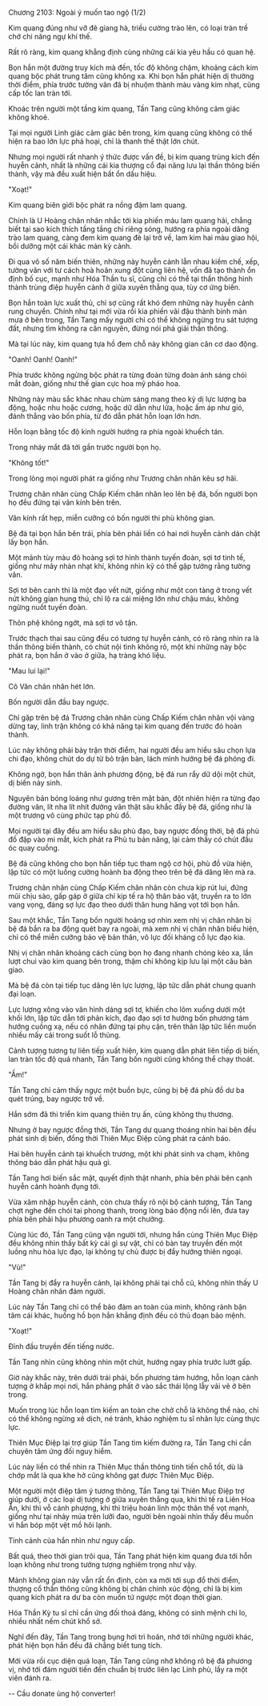 




Chương 2103: Ngoài ý muốn tao ngộ (1/2)


Kim quang đúng như vỡ đê giang hà, triều cường trào lên, có loại tràn trề chớ chi năng ngự khí thế.

Rất rõ ràng, kim quang khẳng định cùng những cái kia yêu hầu có quan hệ.

Bọn hắn một đường truy kích mà đến, tốc độ không chậm, khoảng cách kim quang bộc phát trung tâm cũng không xa. Khi bọn hắn phát hiện dị thường thời điểm, phía trước tường vân đã bị nhuộm thành màu vàng kim nhạt, cũng cấp tốc lan tràn tới.

Khoác trên người một tầng kim quang, Tần Tang cũng không cảm giác không khoẻ.

Tại mọi người Linh giác cảm giác bên trong, kim quang cũng không có thể hiện ra bao lớn lực phá hoại, chỉ là thanh thế thật lớn chút.

Nhưng mọi người rất nhanh ý thức được vấn đề, bị kim quang trùng kích đến huyễn cảnh, nhất là những cái kia thượng cổ đại năng lưu lại thần thông biến thành, vậy mà đều xuất hiện bất ổn dấu hiệu.

"Xoạt!"

Kim quang biên giới bộc phát ra nồng đậm lam quang.

Chính là U Hoàng chân nhân nhắc tới kia phiến màu lam quang hải, chẳng biết tại sao kích thích tầng tầng chỉ riêng sóng, hướng ra phía ngoài dâng trào lam quang, càng đem kim quang đè lại trở về, lam kim hai màu giao hội, bồi dưỡng một cái khác màn kỳ cảnh.

Đi qua vô số năm biến thiên, những này huyễn cảnh lẫn nhau kiềm chế, xếp, tường vân với tư cách hoà hoãn xung đột cùng liên hệ, vốn đã tạo thành ổn định bố cục, mạnh như Hóa Thần tu sĩ, cũng chỉ có thể tại thần thông hình thành trùng điệp huyễn cảnh ở giữa xuyên thẳng qua, tùy cơ ứng biến.

Bọn hắn toàn lực xuất thủ, chỉ sợ cũng rất khó đem những này huyễn cảnh rung chuyển. Chính như tại mới vừa rồi kia phiến vãi đậu thành binh màn mưa ở bên trong, Tần Tang mấy người chỉ có thể không ngừng tru sát tượng đất, nhưng tìm không ra căn nguyên, đừng nói phá giải thần thông.

Mà tại lúc này, kim quang tựa hồ đem chỗ này không gian căn cơ dao động.

"Oanh! Oanh! Oanh!"

Phía trước không ngừng bộc phát ra từng đoàn từng đoàn ánh sáng chói mắt đoàn, giống như thế gian cực hoa mỹ pháo hoa.

Những này màu sắc khác nhau chùm sáng mang theo kỳ dị lực lượng ba động, hoặc nhu hoặc cương, hoặc dữ dằn như lửa, hoặc ấm áp như gió, đánh thẳng vào bốn phía, từ đó dẫn phát hỗn loạn lớn hơn.

Hỗn loạn bằng tốc độ kinh người hướng ra phía ngoài khuếch tán.

Trong nháy mắt đã tới gần trước người bọn họ.

"Không tốt!"

Trong lòng mọi người phát ra giống như Trương chân nhân kêu sợ hãi.

Trương chân nhân cùng Chấp Kiếm chân nhân leo lên bệ đá, bốn người bọn họ đều đứng tại vân kính bên trên.

Vân kính rất hẹp, miễn cưỡng có bốn người thi phù không gian.

Bệ đá tại bọn hắn bên trái, phía bên phải liền có hai nơi huyễn cảnh dán chặt lấy bọn hắn.

Một mảnh tùy màu đỏ hoàng sợi tơ hình thành tuyến đoàn, sợi tơ tinh tế, giống như mây nhàn nhạt khí, không nhìn kỹ có thể gặp tưởng rằng tường vân.

Sợi tơ bên cạnh thì là một đạo vết nứt, giống như một con tàng ở trong vết nứt không gian hung thú, chỉ lộ ra cái miệng lớn như chậu máu, không ngừng nuốt tuyến đoàn.

Thôn phệ không ngớt, mà sợi tơ vô tận.

Trước thạch thai sau cũng đều có tương tự huyễn cảnh, có rõ ràng nhìn ra là thần thông biến thành, có chút nội tình không rõ, một khi những này bộc phát ra, bọn hắn ở vào ở giữa, hạ tràng khó liệu.

"Mau lui lại!"

Cô Vân chân nhân hét lớn.

Bốn người dẫn đầu bay ngược.

Chỉ gặp trên bệ đá Trương chân nhân cùng Chấp Kiếm chân nhân vội vàng dừng tay, linh trận không có khả năng tại kim quang đến trước đó hoàn thành.

Lúc này không phải bày trận thời điểm, hai người đều am hiểu sâu chọn lựa chi đạo, không chút do dự từ bỏ trận bàn, lách mình hướng bệ đá phóng đi.

Không ngờ, bọn hắn thân ảnh phương động, bệ đá run rẩy dữ dội một chút, dị biến nảy sinh.

Nguyên bản bóng loáng như gương trên mặt bàn, đột nhiên hiện ra từng đạo đường vân, lít nha lít nhít đường vân thật sâu khắc đầy bệ đá, giống như là một trương vô cùng phức tạp phù đồ.

Mọi người tại đây đều am hiểu sâu phù đạo, bay ngược đồng thời, bệ đá phù đồ đập vào mi mắt, kích phát ra Phù tu bản năng, lại cảm thấy có chút đầu óc quay cuồng.

Bệ đá cũng không cho bọn hắn tiếp tục tham ngộ cơ hội, phù đồ vừa hiện, lập tức có một luồng cường hoành ba động theo trên bệ đá dâng lên mà ra.

Trương chân nhân cùng Chấp Kiếm chân nhân còn chưa kịp rút lui, đứng mũi chịu sào, gấp gáp ở giữa chỉ kịp tế ra hộ thân bảo vật, truyền ra to lớn vang vọng, đáng sợ lực đạo theo dưới thân hung hăng vọt tới bọn hắn.

Sau một khắc, Tần Tang bốn người hoảng sợ nhìn xem nhị vị chân nhân bị bệ đá bắn ra ba động quét bay ra ngoài, mà xem nhị vị chân nhân biểu hiện, chỉ có thể miễn cưỡng bảo vệ bản thân, vô lực đối kháng cỗ lực đạo kia.

Nhị vị chân nhân khoảng cách cùng bọn họ đang nhanh chóng kéo xa, lần lượt chui vào kim quang bên trong, thậm chí không kịp lưu lại một câu bàn giao.

Mà bệ đá còn tại tiếp tục dâng lên lực lượng, lập tức dẫn phát chung quanh đại loạn.

Lực lượng xông vào vân hình dáng sợi tơ, khiến cho lõm xuống dưới một khối lớn, lập tức dẫn tới phản kích, đạo đạo sợi tơ hướng bốn phương tám hướng cuồng xạ, nếu có nhân đứng tại phụ cận, trên thân lập tức liền muốn nhiều mấy cái trong suốt lỗ thủng.

Cảnh tượng tương tự liên tiếp xuất hiện, kim quang dẫn phát liên tiếp dị biến, lan tràn tốc độ quá nhanh, Tần Tang bốn người cũng không thể chạy thoát.

"Ầm!"

Tần Tang chỉ cảm thấy ngực một buồn bực, cũng bị bệ đá phù đồ dư ba quét trúng, bay ngược trở về.

Hắn sớm đã thi triển kim quang thiên trụ ấn, cũng không thụ thương.

Nhưng ở bay ngược đồng thời, Tần Tang dư quang thoáng nhìn hai bên đều phát sinh dị biến, đồng thời Thiên Mục Điệp cũng phát ra cảnh báo.

Hai bên huyễn cảnh tại khuếch trương, một khi phát sinh va chạm, không thông báo dẫn phát hậu quả gì.

Tần Tang hơi biến sắc mặt, quyết định thật nhanh, phía bên phải bên cạnh huyễn cảnh hoành đụng tới.

Vừa xâm nhập huyễn cảnh, còn chưa thấy rõ nội bộ cảnh tượng, Tần Tang chợt nghe đến chói tai phong thanh, trong lòng báo động nổi lên, đưa tay phía bên phải hậu phương oanh ra một chưởng.

Cùng lúc đó, Tần Tang cũng vặn người tới, nhưng hắn cùng Thiên Mục Điệp đều không nhìn thấy bất kỳ cái gì sự vật, chỉ có bàn tay truyền đến một luồng nhu hòa lực đạo, lại không tự chủ được bị đẩy hướng thiên ngoại.

"Vù!"

Tần Tang bị đẩy ra huyễn cảnh, lại không phải tại chỗ cũ, không nhìn thấy U Hoàng chân nhân đám người.

Lúc này Tần Tang chỉ có thể bảo đảm an toàn của mình, không rảnh bận tâm cái khác, huống hồ bọn hắn khẳng định đều có thủ đoạn bảo mệnh.

"Xoạt!"

Đỉnh đầu truyền đến tiếng nước.

Tần Tang nhìn cũng không nhìn một chút, hướng ngay phía trước lướt gấp.

Giờ này khắc này, trên dưới trái phải, bốn phương tám hướng, hỗn loạn cảnh tượng ở khắp mọi nơi, hắn phảng phất ở vào sắc thái lộng lẫy vải vẽ ở bên trong.

Muốn trong lúc hỗn loạn tìm kiếm an toàn che chở chỗ là không thể nào, chỉ có thể không ngừng xê dịch, né tránh, khảo nghiệm tu sĩ nhãn lực cùng thực lực.

Thiên Mục Điệp lại trợ giúp Tần Tang tìm kiếm đường ra, Tần Tang chỉ cần chuyên tâm ứng đối nguy hiểm.

Lúc này liền có thể nhìn ra Thiên Mục thần thông tinh tiến chỗ tốt, dù là chớp mắt là qua khe hở cũng không gạt được Thiên Mục Điệp.

Một người một điệp tâm ý tương thông, Tần Tang tại Thiên Mục Điệp trợ giúp dưới, ở các loại dị tượng ở giữa xuyên thẳng qua, khi thì tế ra Liên Hoa Ấn, khi thì vỗ cánh phượng, khi thì triệu hoán linh mộc thân thể vọt mạnh, giống như tại nhảy múa trên lưỡi đao, người bên ngoài nhìn thấy đều muốn vì hắn bóp một vệt mồ hôi lạnh.

Tình cảnh của hắn nhìn như nguy cấp.

Bất quá, theo thời gian trôi qua, Tần Tang phát hiện kim quang đưa tới hỗn loạn không như trong tưởng tượng nghiêm trọng như vậy.

Mảnh không gian này vẫn rất ổn định, còn xa mới tới sụp đổ thời điểm, thượng cổ thần thông cũng không bị chân chính xúc động, chỉ là bị kim quang kích phát ra dư ba còn muốn tứ ngược một đoạn thời gian.

Hóa Thần Kỳ tu sĩ chỉ cần ứng đối thoả đáng, không có sinh mệnh chi lo, nhiều nhất nếm chút khổ sở.

Nghĩ đến đây, Tần Tang trong bụng hơi trì hoãn, nhớ tới những người khác, phát hiện bọn hắn đều đã chẳng biết tung tích.

Mới vừa rồi cục diện quá loạn, Tần Tang cũng nhớ không rõ bệ đá phương vị, nhớ tới đám người tiến đến chuẩn bị trước liên lạc Linh phù, lấy ra một viên đánh ra.

--
Cầu donate ủng hộ converter!




